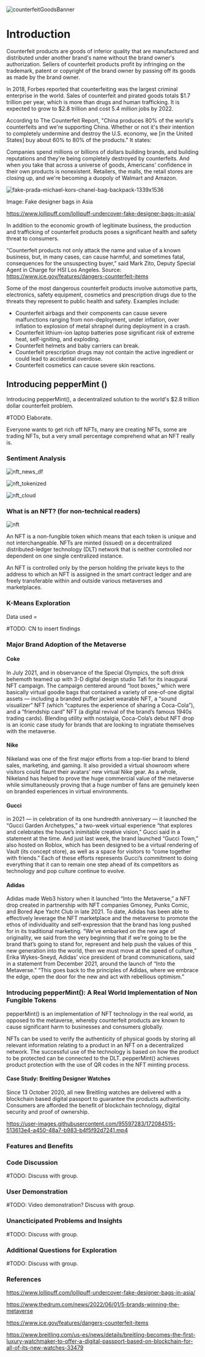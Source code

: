 ![counterfeitGoodsBanner](https://user-images.githubusercontent.com/95597283/172132655-b249ef37-5212-4662-949c-e3a6df3fcada.jpg)



# Introduction

Counterfeit products are goods of inferior quality that are manufactured and distributed under another brand's name without the brand owner's authorization. Sellers of counterfeit products profit by infringing on the trademark, patent or copyright of the brand owner by passing off its goods as made by the brand owner. 

In 2018, Forbes reported that counterfeiting was the largest criminal enterprise in the world. Sales of counterfeit and pirated goods totals $1.7 trillion per year, which is more than drugs and human trafficking. It is expected to grow to $2.8 trillion and cost 5.4 million jobs by 2022. 

According to The Counterfeit Report, "China produces 80% of the world's counterfeits and we're supporting China. Whether or not it's their intention to completely undermine and destroy the U.S. economy, we [in the United States] buy about 60% to 80% of the products." It states:

Companies spend millions or billions of dollars building brands, and building reputations and they're being completely destroyed by counterfeits. And when you take that across a universe of goods, Americans' confidence in their own products is nonexistent. Retailers, the malls, the retail stores are closing up, and we're becoming a duopoly of Walmart and Amazon.

![fake-prada-michael-kors-chanel-bag-backpack-1339x1536](https://user-images.githubusercontent.com/95597283/172121976-b9ffcbda-8718-4f5d-aeb7-4b3f002fcd7a.jpg)

Image: Fake designer bags in Asia

https://www.lollipuff.com/lollipuff-undercover-fake-designer-bags-in-asia/

In addition to the economic growth of legitimate business, the production and trafficking of counterfeit products poses a significant health and safety threat to consumers. 

“Counterfeit products not only attack the name and value of a known business, but, in many cases, can cause harmful, and sometimes fatal, consequences for the unsuspecting buyer,” said Mark Zito, Deputy Special Agent in Charge for HSI Los Angeles.
Source: https://www.ice.gov/features/dangers-counterfeit-items 

Some of the most dangerous counterfeit products involve automotive parts, electronics, safety equipment, cosmetics and prescription drugs due to the threats they represent to public health and safety.  Examples include: 
* Counterfeit airbags and their components can cause severe malfunctions ranging from non-deployment, under inflation, over inflation to explosion of metal shrapnel during deployment in a crash.
* Counterfeit lithium-ion laptop batteries pose significant risk of extreme heat, self-igniting, and exploding.
* Counterfeit helmets and baby carriers can break.
* Counterfeit prescription drugs may not contain the active ingredient or could lead to accidental overdose.
* Counterfeit cosmetics can cause severe skin reactions.

## Introducing pepperMint () 

Introducing pepperMint(), a decentralized solution to the world's $2.8 trillion dollar counterfeit problem. 

#TODO Elaborate. 

Everyone wants to get rich off NFTs, many are creating NFTs, some are trading NFTs, but a very small percentage comprehend what an NFT really is. 

### Sentiment Analysis 

![nft_news_df](https://user-images.githubusercontent.com/95597283/172122726-6528012a-a57a-4601-b028-d52aa9c98d7f.jpg)

![nft_tokenized](https://user-images.githubusercontent.com/95597283/172122735-90281a72-29d3-4804-83b5-782b330d8d02.jpg)

![nft_cloud](https://user-images.githubusercontent.com/95597283/172122743-3ba0a756-d407-48ce-a5f3-efa500a035ce.jpg)

### What is an NFT? (for non-technical readers)

![nft](https://user-images.githubusercontent.com/95597283/172121312-3a35285f-1539-49c2-984f-e8e4d85d7193.jpg)

An NFT is a non-fungible token which means that each token is unique and not interchangeable. NFTs are minted (issued) on a decentralized distributed-ledger technology (DLT) network that is neither controlled nor dependent on one single centralized instance. 

An NFT is controlled only by the person holding the private keys to the address to which an NFT is assigned in the smart contract ledger and are freely transferable within and outside various metaverses and marketplaces.

### K-Means Exploration 

Data used = 

#TODO: CN to insert findings 


 

### Major Brand Adoption of the Metaverse

#### Coke 

In July 2021, and in observance of the Special Olympics, the soft drink behemoth teamed up with 3-D digital design studio Tafi for its inaugural NFT campaign. The campaign centered around “loot boxes,” which were basically virtual goodie bags that contained a variety of one-of-one digital assets — including a branded puffer jacket wearable NFT, a “sound visualizer” NFT (which “captures the experience of sharing a Coca-Cola”), and a “friendship card” NFT (a digital revival of the brand’s famous 1940s trading cards). Blending utility with nostalgia, Coca-Cola’s debut NFT drop is an iconic case study for brands that are looking to ingratiate themselves with the metaverse.

#### Nike

Nikeland was one of the first major efforts from a top-tier brand to blend sales, marketing, and gaming. It also provided a virtual showroom where visitors could flaunt their avatars’ new virtual Nike gear. As a whole, Nikeland has helped to prove the huge commercial value of the metaverse while simultaneously proving that a huge number of fans are genuinely keen on branded experiences in virtual environments.

#### Gucci

in 2021 — in celebration of its one hundredth anniversary — it launched the “Gucci Garden Archetypes,” a two-week virtual experience “that explores and celebrates the house’s inimitable creative vision,” Gucci said in a statement at the time. And just last week, the brand launched “Gucci Town,” also hosted on Roblox, which has been designed to be a virtual rendering of Vault (its concept store), as well as a space for visitors to “come together with friends.” Each of these efforts represents Gucci’s commitment to doing everything that it can to remain one step ahead of its competitors as technology and pop culture continue to evolve.  

#### Adidas 

Adidas made Web3 history when it launched “Into the Metaverse,” a NFT drop created in partnership with NFT companies Gmoney, Punks Comic, and Bored Ape Yacht Club in late 2021. To date, Adidas has been able to effectively leverage the NFT marketplace and the metaverse to promote the ethos of individuality and self-expression that the brand has long pushed for in its traditional marketing. “We've embarked on the new age of originality, we said from the very beginning that if we're going to be the brand that’s going to stand for, represent and help push the values of this new generation into the world, then we must move at the speed of culture,” Erika Wykes-Sneyd, Adidas’ vice president of brand communications, said in a statement from December 2021, around the launch of “Into the Metaverse.” “This goes back to the principles of Adidas, where we embrace the edge, open the door for the new and act with rebellious optimism.”

### Introducing pepperMint(): A Real World Implementation of Non Fungible Tokens 

pepperMint() is an implementation of NFT technology in the real world, as opposed to the metaverse, whereby counterfeit products are known to cause significant harm to businesses and consumers globally. 

NFTs can be used to verify the authenticity of physical goods by storing all relevant information relating to a product in an NFT on a decentralized network.  The successful use of the technology is based on how the product to be protected can be connected to the DLT. pepperMint() achieves product protection with the use of QR codes in the NFT minting process. 

#### Case Study: Breitling Designer Watches

Since 13 October 2020, all new Breitling watches are delivered with a blockchain based digital passport to guarantee the products authenticity. Consumers are afforded the benefit of blockchain technology, digital security and proof of ownership. 

https://user-images.githubusercontent.com/95597283/172084515-513613e4-a450-48a7-b983-b4f5f92d7241.mp4

### Features and Benefits 




### Code Discussion 

#TODO: Discuss with group.

### User Demonstration 

#TODO: Video demonstration? Discuss with group. 

### Unancticipated Problems and Insights 

#TODO: Discuss with group.

### Additional Questions for Exploration 

#TODO: Discuss with group. 

### References 


https://www.lollipuff.com/lollipuff-undercover-fake-designer-bags-in-asia/

https://www.thedrum.com/news/2022/06/01/5-brands-winning-the-metaverse

https://www.ice.gov/features/dangers-counterfeit-items

https://www.breitling.com/us-es/news/details/breitling-becomes-the-first-luxury-watchmaker-to-offer-a-digital-passport-based-on-blockchain-for-all-of-its-new-watches-33479  
